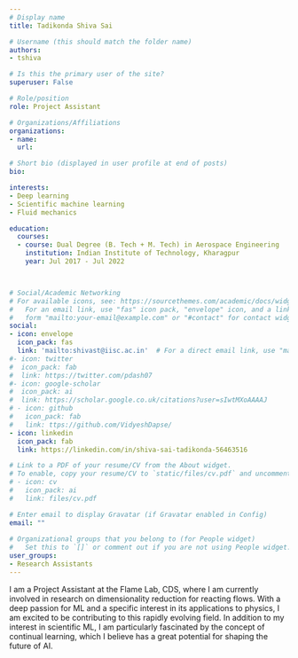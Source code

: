 ```yaml
---
# Display name
title: Tadikonda Shiva Sai

# Username (this should match the folder name)
authors:
- tshiva

# Is this the primary user of the site?
superuser: False

# Role/position
role: Project Assistant

# Organizations/Affiliations
organizations:
- name: 
  url: 

# Short bio (displayed in user profile at end of posts)
bio: 

interests:
- Deep learning   
- Scientific machine learning
- Fluid mechanics

education:
  courses:
  - course: Dual Degree (B. Tech + M. Tech) in Aerospace Engineering
    institution: Indian Institute of Technology, Kharagpur
    year: Jul 2017 - Jul 2022



# Social/Academic Networking
# For available icons, see: https://sourcethemes.com/academic/docs/widgets/#icons
#   For an email link, use "fas" icon pack, "envelope" icon, and a link in the
#   form "mailto:your-email@example.com" or "#contact" for contact widget.
social:
- icon: envelope
  icon_pack: fas
  link: 'mailto:shivast@iisc.ac.in'  # For a direct email link, use "mailto:test@example.org".
#- icon: twitter
#  icon_pack: fab
#  link: https://twitter.com/pdash07
#- icon: google-scholar
#  icon_pack: ai
#  link: https://scholar.google.co.uk/citations?user=sIwtMXoAAAAJ
# - icon: github
#   icon_pack: fab
#   link: ttps://github.com/VidyeshDapse/ 
- icon: linkedin
  icon_pack: fab
  link: https://linkedin.com/in/shiva-sai-tadikonda-56463516

# Link to a PDF of your resume/CV from the About widget.
# To enable, copy your resume/CV to `static/files/cv.pdf` and uncomment the lines below.  
# - icon: cv
#   icon_pack: ai
#   link: files/cv.pdf

# Enter email to display Gravatar (if Gravatar enabled in Config)
email: ""
  
# Organizational groups that you belong to (for People widget)
#   Set this to `[]` or comment out if you are not using People widget.  
user_groups:
- Research Assistants
---
```

I am a Project Assistant at the Flame Lab, CDS, where I am currently involved in research on dimensionality reduction for reacting flows. With a deep passion for ML and a specific interest in its applications to physics, I am excited to be contributing to this rapidly evolving field. In addition to my interest in scientific ML, I am particularly fascinated by the concept of continual learning, which I believe has a great potential for shaping the future of AI.   


